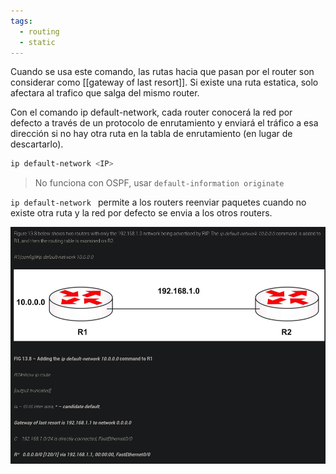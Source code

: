 ```yaml
---
tags:
  - routing
  - static
---
```


Cuando se usa este comando, las rutas hacia que pasan por el router son considerar como [[gateway of last resort]]. Si existe una ruta estatica, solo afectara al trafico que salga del mismo router. 

Con el comando ip default-network, cada router conocerá la red por defecto a través de un protocolo de enrutamiento y enviará el tráfico a esa dirección si no hay otra ruta en la tabla de enrutamiento (en lugar de descartarlo).

``` bash
ip default-network <IP> 
```

> No funciona con OSPF, usar `default-information originate`

`ip default-network ` permite a los routers reenviar paquetes cuando no existe otra ruta y la red por defecto se envia a los otros routers. 


![](_anexos_/Screenshot%20from%202024-01-29%2015-06-35.png)



